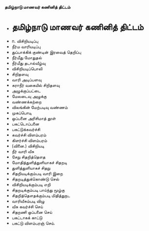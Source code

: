 **தமிழ்நாடு மாணவர் கணினித் திட்டம்**
- # தமிழ்நாடு மாணவர் கணினித் திட்டம்
- n. விசிறியடிப்பு
- நீர்ம வாரியடிப்பு
- துப்பாக்கிக் குண்டின் இரவைத் தெறிப்பு
- நீர்மீது மோதுதல்
- நீர்மீது தடால்வீழ்வு
- விசிறியடிப்பொலி
- சிறிதளவு
- வாரி அடிப்பளவு
- கராநீர் வகையில் சிறிதளவு
- அழுக்குப்பட்டை
- மேலடைவு அழுக்கு
- வண்ணக்கற்றை
- விலங்கின் மேற்படிவு வண்ணம்
- முகப்பொடி
- ஒப்பனை அரிசிமாத் தூள்
- பகட்டொப்பனை
- பகட்டுக்கவர்ச்சி
- கவர்ச்சி விளம்பரம்
- கிளர்ச்சி விளம்பரம்
- (வினை.) விசிறியடி
- நீர் வாரி வீசு
- சேறு சிதறித்தௌத
- மோதித்துளித்துளியாகச் சிதறடி
- துளித்துளியாகச் சிதறு
- சிதறியடிக்கும்படி வாரி இறை
- சிதறடித்துக்கொண்டு செல்
- விசிறியடிக்கும்படி எறி
- சிதறடிக்கும்படி பாய்ந்து மூழ்கு
- சிதறித்தௌதக்கும்படி மிதித்துநட
- வாரிவீசும்படி விழு
- வீசு கவர்ச்சி செய்
- சிதறணி ஒப்பனை செய்
- பகட்டாகக் காட்டு
- பகட்டு விளம்பரஞ் செய்.

